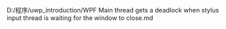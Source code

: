 D:/程序/uwp_introduction/WPF Main thread gets a deadlock when stylus input thread is waiting for the window to close.md